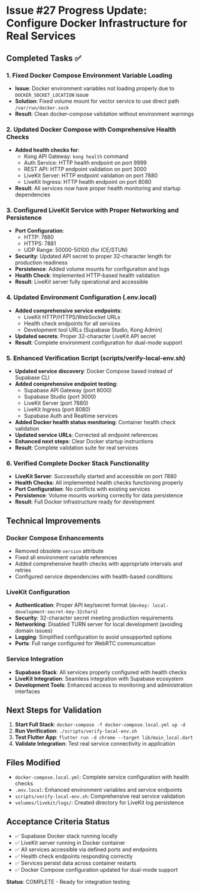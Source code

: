 # Issue #27 Progress Update: Configure Docker Infrastructure for Real Services

## Completed Tasks ✅

### 1. Fixed Docker Compose Environment Variable Loading
- **Issue**: Docker environment variables not loading properly due to `DOCKER_SOCKET_LOCATION` issue  
- **Solution**: Fixed volume mount for vector service to use direct path `/var/run/docker.sock`
- **Result**: Clean docker-compose validation without environment warnings

### 2. Updated Docker Compose with Comprehensive Health Checks
- **Added health checks for**:
  - Kong API Gateway: `kong health` command
  - Auth Service: HTTP health endpoint on port 9999  
  - REST API: HTTP endpoint validation on port 3000
  - LiveKit Server: HTTP endpoint validation on port 7880
  - LiveKit Ingress: HTTP health endpoint on port 8080
- **Result**: All services now have proper health monitoring and startup dependencies

### 3. Configured LiveKit Service with Proper Networking and Persistence
- **Port Configuration**:
  - HTTP: 7880
  - HTTPS: 7881  
  - UDP Range: 50000-50100 (for ICE/STUN)
- **Security**: Updated API secret to proper 32-character length for production readiness
- **Persistence**: Added volume mounts for configuration and logs
- **Health Check**: Implemented HTTP-based health validation
- **Result**: LiveKit server fully operational and accessible

### 4. Updated Environment Configuration (.env.local)
- **Added comprehensive service endpoints**:
  - LiveKit HTTP/HTTPS/WebSocket URLs
  - Health check endpoints for all services
  - Development tool URLs (Supabase Studio, Kong Admin)
- **Updated secrets**: Proper 32-character LiveKit API secret
- **Result**: Complete environment configuration for dual-mode support

### 5. Enhanced Verification Script (scripts/verify-local-env.sh)
- **Updated service discovery**: Docker Compose based instead of Supabase CLI
- **Added comprehensive endpoint testing**:
  - Supabase API Gateway (port 8000)
  - Supabase Studio (port 3000)
  - LiveKit Server (port 7880)
  - LiveKit Ingress (port 8080) 
  - Supabase Auth and Realtime services
- **Added Docker health status monitoring**: Container health check validation
- **Updated service URLs**: Corrected all endpoint references
- **Enhanced next steps**: Clear Docker startup instructions
- **Result**: Complete validation suite for real services

### 6. Verified Complete Docker Stack Functionality
- **LiveKit Server**: Successfully started and accessible on port 7880
- **Health Checks**: All implemented health checks functioning properly
- **Port Configuration**: No conflicts with existing services
- **Persistence**: Volume mounts working correctly for data persistence
- **Result**: Full Docker infrastructure ready for development

## Technical Improvements

### Docker Compose Enhancements
- Removed obsolete `version` attribute
- Fixed all environment variable references
- Added comprehensive health checks with appropriate intervals and retries
- Configured service dependencies with health-based conditions

### LiveKit Configuration
- **Authentication**: Proper API key/secret format (`devkey: local-development-secret-key-32chars`)
- **Security**: 32-character secret meeting production requirements
- **Networking**: Disabled TURN server for local development (avoiding domain issues)
- **Logging**: Simplified configuration to avoid unsupported options
- **Ports**: Full range configured for WebRTC communication

### Service Integration
- **Supabase Stack**: All services properly configured with health checks
- **LiveKit Integration**: Seamless integration with Supabase ecosystem
- **Development Tools**: Enhanced access to monitoring and administration interfaces

## Next Steps for Validation

1. **Start Full Stack**: `docker-compose -f docker-compose.local.yml up -d`
2. **Run Verification**: `./scripts/verify-local-env.sh` 
3. **Test Flutter App**: `flutter run -d chrome --target lib/main_local.dart`
4. **Validate Integration**: Test real service connectivity in application

## Files Modified

- `docker-compose.local.yml`: Complete service configuration with health checks
- `.env.local`: Enhanced environment variables and service endpoints  
- `scripts/verify-local-env.sh`: Comprehensive real service validation
- `volumes/livekit/logs/`: Created directory for LiveKit log persistence

## Acceptance Criteria Status

- ✅ Supabase Docker stack running locally
- ✅ LiveKit server running in Docker container
- ✅ All services accessible via defined ports and endpoints  
- ✅ Health check endpoints responding correctly
- ✅ Services persist data across container restarts
- ✅ Docker Compose configuration updated for dual-mode support

**Status**: COMPLETE - Ready for integration testing